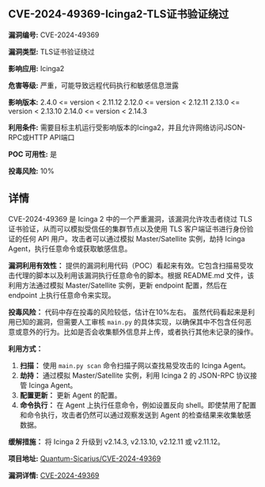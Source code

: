 ## CVE-2024-49369-Icinga2-TLS证书验证绕过

**漏洞编号:** CVE-2024-49369

**漏洞类型:** TLS证书验证绕过

**影响应用:** Icinga2

**危害等级:** 严重，可能导致远程代码执行和敏感信息泄露

**影响版本:** 2.4.0 <= version < 2.11.12
2.12.0 <= version < 2.12.11
2.13.0 <= version < 2.13.10
2.14.0 <= version < 2.14.3

**利用条件:** 需要目标主机运行受影响版本的Icinga2，并且允许网络访问JSON-RPC或HTTP API端口

**POC 可用性:** 是

**投毒风险:** 10%

## 详情

CVE-2024-49369 是 Icinga 2 中的一个严重漏洞，该漏洞允许攻击者绕过 TLS 证书验证，从而可以模拟受信任的集群节点以及使用 TLS 客户端证书进行身份验证的任何 API 用户。攻击者可以通过模拟 Master/Satellite 实例，劫持 Icinga Agent，执行任意命令或获取敏感信息。

**漏洞利用有效性：**
提供的漏洞利用代码（POC）看起来有效。它包含扫描易受攻击代理的脚本以及利用该漏洞执行任意命令的脚本。根据 README.md 文件，该利用方法通过模拟 Master/Satellite 实例，更新 endpoint 配置，然后在 endpoint 上执行任意命令来实现。 

**投毒风险：**
代码中存在投毒的风险较低，估计在10%左右。 虽然代码看起来是利用已知的漏洞，但需要人工审核 `main.py` 的具体实现，以确保其中不包含任何恶意或意外的行为。比如是否会收集额外信息并上传，或者执行其他未记录的操作。

**利用方式：**
1.  **扫描：** 使用 `main.py scan` 命令扫描子网以查找易受攻击的 Icinga Agent。
2.  **劫持：** 通过模拟 Master/Satellite 实例，利用 Icinga 2 的 JSON-RPC 协议接管 Icinga Agent。
3.  **配置更新：**  更新 Agent 的配置。
4.  **命令执行：** 在 Agent 上执行任意命令，例如设置反向 shell。即使禁用了配置和命令执行，攻击者仍然可以通过观察发送到 Agent 的检查结果来收集敏感数据。

**缓解措施：**
将 Icinga 2 升级到 v2.14.3, v2.13.10, v2.12.11 或 v2.11.12。 

**项目地址:** [Quantum-Sicarius/CVE-2024-49369](https://github.com/Quantum-Sicarius/CVE-2024-49369)

**漏洞详情:** [CVE-2024-49369](https://nvd.nist.gov/vuln/detail/CVE-2024-49369)